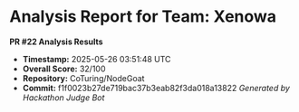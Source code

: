 # Analysis Report for Team: Xenowa

**PR #22 Analysis Results**

- **Timestamp:** 2025-05-26 03:51:48 UTC
- **Overall Score:** 32/100
- **Repository:** CoTuring/NodeGoat
- **Commit:** f1f0023b27de719bac37b3eab82f3da018a13822
*Generated by Hackathon Judge Bot*
